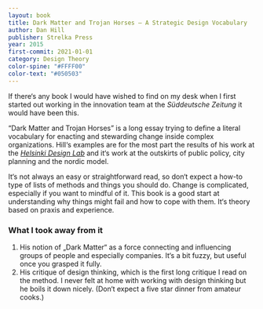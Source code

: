```yaml
---
layout: book 
title: Dark Matter and Trojan Horses — A Strategic Design Vocabulary
author: Dan Hill
publisher: Strelka Press
year: 2015
first-commit: 2021-01-01
category: Design Theory
color-spine: "#FFFF00"
color-text: "#050503"
---
```

If there‘s any book I would have wished to find on my desk when I first started out working in the innovation team at the _Süddeutsche Zeitung_ it would have been this. 

“Dark Matter and Trojan Horses” is a long essay trying to define a literal vocabulary for enacting and stewarding change inside complex organizations. Hill‘s examples are for the most part the results of his work at the _[Helsinki Design Lab][1]_ and it‘s work at the outskirts of public policy, city planning and the nordic model.

It‘s not always an easy or straightforward read, so don‘t expect a how-to type of lists of methods and things you should do. Change is complicated, especially if you want to mindful of it. This book is a good start at understanding why things might fail and how to cope with them. It‘s theory based on praxis and experience.

### What I took away from it

1. His notion of „Dark Matter“ as a force connecting and influencing groups of people and especially companies. It‘s a bit fuzzy, but useful once you grasped it fully.
2. His critique of design thinking, which is the first long critique I read on the method. I never felt at home with working with design thinking but he boils it down nicely. (Don‘t expect a five star dinner from amateur cooks.)

[1]:	http://www.helsinkidesignlab.org/